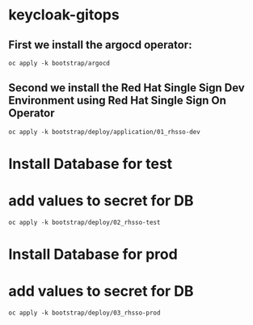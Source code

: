 # keycloak-gitops
## First we install the argocd operator:
```
oc apply -k bootstrap/argocd
```
## Second we install the Red Hat Single Sign Dev Environment using Red Hat Single Sign On Operator
```
oc apply -k bootstrap/deploy/application/01_rhsso-dev
```

# Install Database for test
# add values to secret for DB
```
oc apply -k bootstrap/deploy/02_rhsso-test
```
# Install Database for prod
# add values to secret for DB
```
oc apply -k bootstrap/deploy/03_rhsso-prod
```
